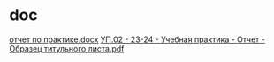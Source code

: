 # doc
[отчет по практике.docx](https://github.com/ritahild/doc/files/13164887/default.docx)
[УП.02 - 23-24 - Учебная практика - Отчет - Образец титульного листа.pdf](https://github.com/ritahild/doc/files/13164894/02.-.23-24.-.-.-.pdf)
